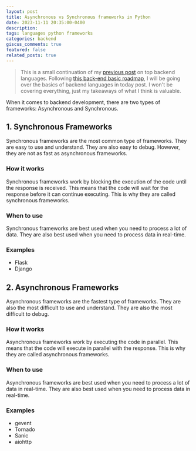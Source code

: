 ```yaml
---
layout: post
title: Asynchronous vs Synchronous frameworks in Python
date: 2023-11-11 20:35:00-0400
description: 
tags: languages python frameworks
categories: backend
giscus_comments: true
featured: false
related_posts: true
---
```


> This is a small continuation of my [previous post](https://christopherle.com/blog/2023/backend-git/) on top backend languages. Following [this back-end basic roadmap](https://roadmap.sh/backend), I will be going over the basics of backend languages in today post. I won't be covering everything, just my takeaways of what I think is valuable.

When it comes to backend development, there are two types of frameworks: Asynchronous and Synchronous.

## 1. Synchronous Frameworks
Synchronous frameworks are the most common type of frameworks. They are easy to use and understand. They are also easy to debug. However, they are not as fast as asynchronous frameworks.

### How it works
Synchronous frameworks work by blocking the execution of the code until the response is received. This means that the code will wait for the response before it can continue executing. This is why they are called synchronous frameworks.

### When to use
Synchronous frameworks are best used when you need to process a lot of data. They are also best used when you need to process data in real-time.

### Examples
- Flask
- Django

## 2. Asynchronous Frameworks
Asynchronous frameworks are the fastest type of frameworks. They are also the most difficult to use and understand. They are also the most difficult to debug.

### How it works
Asynchronous frameworks work by executing the code in parallel. This means that the code will execute in parallel with the response. This is why they are called asynchronous frameworks.

### When to use
Asynchronous frameworks are best used when you need to process a lot of data in real-time. They are also best used when you need to process data in real-time.

### Examples
- gevent
- Tornado
- Sanic
- aiohttp